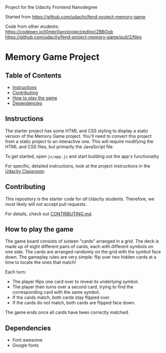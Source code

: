 Project for the Udacity Frontend Nanodegree

Started from https://github.com/udacity/fend-project-memory-game

Code from other students:
https://codepen.io/t0mbr0wn/project/editor/ZBBOob
https://github.com/udacity/fend-project-memory-game/pull/2/files

# Memory Game Project

## Table of Contents

* [Instructions](#instructions)
* [Contributing](#contributing)
* [How to play the game](#how-to-play-the-game)
* [Dependencies](#dependencies)

## Instructions

The starter project has some HTML and CSS styling to display a static version of the Memory Game project. You'll need to convert this project from a static project to an interactive one. This will require modifying the HTML and CSS files, but primarily the JavaScript file.

To get started, open `js/app.js` and start building out the app's functionality

For specific, detailed instructions, look at the project instructions in the [Udacity Classroom](https://classroom.udacity.com/me).

## Contributing

This repository is the starter code for _all_ Udacity students. Therefore, we most likely will not accept pull requests.

For details, check out [CONTRIBUTING.md](CONTRIBUTING.md).

## How to play the game

The game board consists of sixteen "cards" arranged in a grid. The deck is made up of eight different pairs of cards, each with different symbols on one side. The cards are arranged randomly on the grid with the symbol face down. The gameplay rules are very simple: flip over two hidden cards at a time to locate the ones that match!

Each turn:

* The player flips one card over to reveal its underlying symbol.
* The player then turns over a second card, trying to find the corresponding card with the same symbol.
* If the cards match, both cards stay flipped over.
* If the cards do not match, both cards are flipped face down.

The game ends once all cards have been correctly matched.

## Dependencies

* Font awesome
* Google fonts

